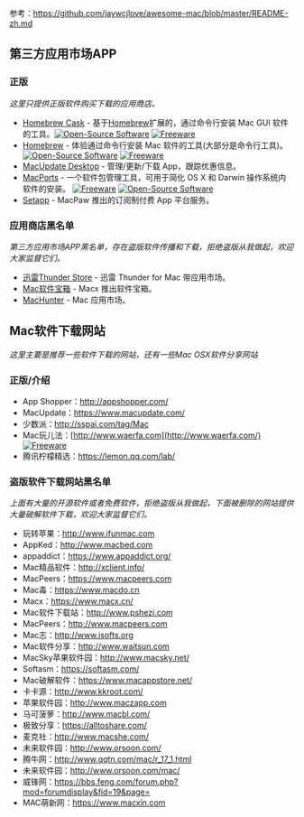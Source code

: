 参考：https://github.com/jaywcjlove/awesome-mac/blob/master/README-zh.md



## 第三方应用市场APP



### 正版

*这里只提供正版软件购买下载的应用商店。*

- [Homebrew Cask](http://caskroom.github.io/) - 基于[Homebrew](https://brew.sh/)扩展的，通过命令行安装 Mac GUI 软件的工具。[![Open-Source Software](https://camo.githubusercontent.com/3481414765df8f5f81444651c05cdf78325f0ede49471c53d29dffd443090eba/68747470733a2f2f6a617977636a6c6f76652e6769746875622e696f2f73622f69636f2f6d696e2d6f73732e737667)](https://github.com/caskroom/homebrew-cask) [![Freeware](https://camo.githubusercontent.com/b4f0d5b4dc3b3a13e565abae2db246dd57e677622035c3a84fe46eb20425c6eb/68747470733a2f2f6a617977636a6c6f76652e6769746875622e696f2f73622f69636f2f6d696e2d667265652e737667)](https://camo.githubusercontent.com/b4f0d5b4dc3b3a13e565abae2db246dd57e677622035c3a84fe46eb20425c6eb/68747470733a2f2f6a617977636a6c6f76652e6769746875622e696f2f73622f69636f2f6d696e2d667265652e737667)
- [Homebrew](https://brew.sh/) - 体验通过命令行安装 Mac 软件的工具(大部分是命令行工具)。[![Open-Source Software](https://camo.githubusercontent.com/3481414765df8f5f81444651c05cdf78325f0ede49471c53d29dffd443090eba/68747470733a2f2f6a617977636a6c6f76652e6769746875622e696f2f73622f69636f2f6d696e2d6f73732e737667)](https://github.com/Homebrew/brew/) [![Freeware](https://camo.githubusercontent.com/b4f0d5b4dc3b3a13e565abae2db246dd57e677622035c3a84fe46eb20425c6eb/68747470733a2f2f6a617977636a6c6f76652e6769746875622e696f2f73622f69636f2f6d696e2d667265652e737667)](https://camo.githubusercontent.com/b4f0d5b4dc3b3a13e565abae2db246dd57e677622035c3a84fe46eb20425c6eb/68747470733a2f2f6a617977636a6c6f76652e6769746875622e696f2f73622f69636f2f6d696e2d667265652e737667)
- [MacUpdate Desktop](https://www.macupdate.com/) - 管理/更新/下载 App，跟踪优惠信息。
- [MacPorts](https://www.macports.org/) - 一个软件包管理工具，可用于简化 OS X 和 Darwin 操作系统内软件的安装。 [![Freeware](https://camo.githubusercontent.com/b4f0d5b4dc3b3a13e565abae2db246dd57e677622035c3a84fe46eb20425c6eb/68747470733a2f2f6a617977636a6c6f76652e6769746875622e696f2f73622f69636f2f6d696e2d667265652e737667)](https://camo.githubusercontent.com/b4f0d5b4dc3b3a13e565abae2db246dd57e677622035c3a84fe46eb20425c6eb/68747470733a2f2f6a617977636a6c6f76652e6769746875622e696f2f73622f69636f2f6d696e2d667265652e737667) [![Open-Source Software](https://camo.githubusercontent.com/3481414765df8f5f81444651c05cdf78325f0ede49471c53d29dffd443090eba/68747470733a2f2f6a617977636a6c6f76652e6769746875622e696f2f73622f69636f2f6d696e2d6f73732e737667)](https://github.com/macports/)
- [Setapp](https://setapp.com/) - MacPaw 推出的订阅制付费 App 平台服务。

### 应用商店黑名单

*第三方应用市场APP黑名单，存在盗版软件传播和下载，拒绝盗版从我做起，欢迎大家监督它们。*

- [迅雷Thunder Store](http://mac.xunlei.com/app/) - 迅雷 Thunder for Mac 带应用市场。
- [Mac软件宝箱](http://box.macx.cn/) - Macx 推出软件宝箱。
- [MacHunter](http://www.machunter.net/) - Mac 应用市场。

## Mac软件下载网站

*这里主要是推荐一些软件下载的网站，还有一些Mac OSX软件分享网站*

### 正版/介绍

- App Shopper：http://appshopper.com/
- MacUpdate：https://www.macupdate.com/
- 少数派：http://sspai.com/tag/Mac
- Mac玩儿法：[http://www.waerfa.com](http://www.waerfa.com/) [![Freeware](https://camo.githubusercontent.com/b4f0d5b4dc3b3a13e565abae2db246dd57e677622035c3a84fe46eb20425c6eb/68747470733a2f2f6a617977636a6c6f76652e6769746875622e696f2f73622f69636f2f6d696e2d667265652e737667)](https://camo.githubusercontent.com/b4f0d5b4dc3b3a13e565abae2db246dd57e677622035c3a84fe46eb20425c6eb/68747470733a2f2f6a617977636a6c6f76652e6769746875622e696f2f73622f69636f2f6d696e2d667265652e737667)
- 腾讯柠檬精选：https://lemon.qq.com/lab/

### 盗版软件下载网站黑名单

*上面有大量的开源软件或者免费软件，拒绝盗版从我做起，下面被删除的网站提供大量破解软件下载，欢迎大家监督它们。*

- 玩转苹果：http://www.ifunmac.com
- AppKed：http://www.macbed.com
- appaddict：https://www.appaddict.org/
- Mac精品软件：http://xclient.info/
- MacPeers：https://www.macpeers.com
- Mac毒：https://www.macdo.cn
- Macx：https://www.macx.cn/
- Mac软件下载站：http://www.pshezi.com
- MacPeers：http://www.macpeers.com
- Mac志：http://www.isofts.org
- Mac软件分享：http://www.waitsun.com
- MacSky苹果软件园：http://www.macsky.net/
- Softasm：https://softasm.com/
- Mac破解软件：https://www.macappstore.net/
- 卡卡源：http://www.kkroot.com/
- 苹果软件园：http://www.maczapp.com
- 马可菠萝：http://www.macbl.com/
- 极致分享：https://alltoshare.com/
- 麦克社：http://www.macshe.com/
- 未来软件园：http://www.orsoon.com/
- 腾牛网：http://www.qqtn.com/mac/r_17_1.html
- 未来软件园：http://www.orsoon.com/mac/
- 威锋网：https://bbs.feng.com/forum.php?mod=forumdisplay&fid=19&page=
- MAC萌新网：https://www.macxin.com

